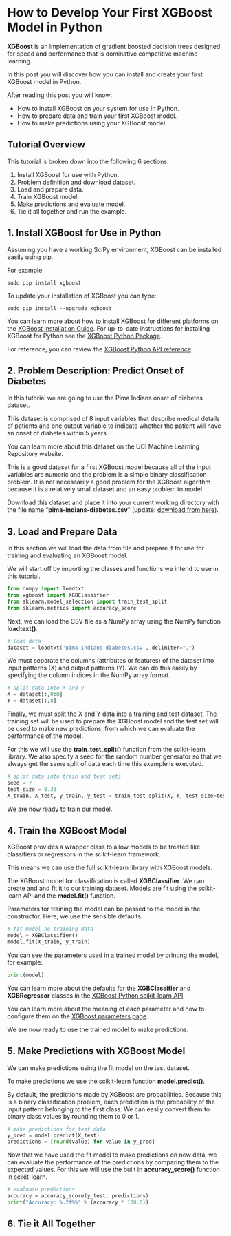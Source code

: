 # How to Develop Your First XGBoost Model in Python

**XGBoost** is an implementation of gradient boosted decision trees designed for speed and performance that is dominative competitive machine learning.

In this post you will discover how you can install and create your first XGBoost model in Python.

After reading this post you will know:

- How to install XGBoost on your system for use in Python.
- How to prepare data and train your first XGBoost model.
- How to make predictions using your XGBoost model.

## Tutorial Overview

This tutorial is broken down into the following 6 sections:

1. Install XGBoost for use with Python.
2. Problem definition and download dataset.
3. Load and prepare data.
4. Train XGBoost model.
5. Make predictions and evaluate model.
6. Tie it all together and run the example.

## 1. Install XGBoost for Use in Python

Assuming you have a working SciPy environment, XGBoost can be installed easily using pip.

For example:

```
sudo pip install xgboost
```

To update your installation of XGBoost you can type:

```
sudo pip install --upgrade xgboost
```

You can learn more about how to install XGBoost for different platforms on the <a href="http://xgboost.readthedocs.io/en/latest/build.html">XGBoost Installation Guide</a>. For up-to-date instructions for installing XGBoost for Python see the <a href="https://github.com/dmlc/xgboost/tree/master/python-package">XGBoost Python Package</a>.

For reference, you can review the <a href="http://xgboost.readthedocs.io/en/latest/python/python_api.html">XGBoost Python API reference</a>.

## 2. Problem Description: Predict Onset of Diabetes

In this tutorial we are going to use the Pima Indians onset of diabetes dataset.

This dataset is comprised of 8 input variables that describe medical details of patients and one output variable to indicate whether the patient will have an onset of diabetes within 5 years.

You can learn more about this dataset on the UCI Machine Learning Repository website.

This is a good dataset for a first XGBoost model because all of the input variables are numeric and the problem is a simple binary classification problem. It is not necessarily a good problem for the XGBoost algorithm because it is a relatively small dataset and an easy problem to model.

Download this dataset and place it into your current working directory with the file name “**pima-indians-diabetes.csv**” (update: <a href="https://raw.githubusercontent.com/jbrownlee/Datasets/master/pima-indians-diabetes.data.csv">download from here</a>).

## 3. Load and Prepare Data

In this section we will load the data from file and prepare it for use for training and evaluating an XGBoost model.

We will start off by importing the classes and functions we intend to use in this tutorial.

```python
from numpy import loadtxt
from xgboost import XGBClassifier
from sklearn.model_selection import train_test_split
from sklearn.metrics import accuracy_score
```

Next, we can load the CSV file as a NumPy array using the NumPy function **loadtext()**.

```python
# load data
dataset = loadtxt('pima-indians-diabetes.csv', delimiter=",")
```

We must separate the columns (attributes or features) of the dataset into input patterns (X) and output patterns (Y). We can do this easily by specifying the column indices in the NumPy array format.

```python
# split data into X and y
X = dataset[:,0:8]
Y = dataset[:,8]
```

Finally, we must split the X and Y data into a training and test dataset. The training set will be used to prepare the XGBoost model and the test set will be used to make new predictions, from which we can evaluate the performance of the model.

For this we will use the **train_test_split()** function from the scikit-learn library. We also specify a seed for the random number generator so that we always get the same split of data each time this example is executed.

```python
# split data into train and test sets
seed = 7
test_size = 0.33
X_train, X_test, y_train, y_test = train_test_split(X, Y, test_size=test_size, random_state=seed)
```

We are now ready to train our model.

## 4. Train the XGBoost Model

XGBoost provides a wrapper class to allow models to be treated like classifiers or regressors in the scikit-learn framework.

This means we can use the full scikit-learn library with XGBoost models.

The XGBoost model for classification is called **XGBClassifier**. We can create and and fit it to our training dataset. Models are fit using the scikit-learn API and the **model.fit()** function.

Parameters for training the model can be passed to the model in the constructor. Here, we use the sensible defaults.

```python
# fit model no training data
model = XGBClassifier()
model.fit(X_train, y_train)
```

You can see the parameters used in a trained model by printing the model, for example:

```python
print(model)
```

You can learn more about the defaults for the **XGBClassifier** and **XGBRegressor** classes in the <a href="http://xgboost.readthedocs.io/en/latest/python/python_api.html#module-xgboost.sklearn">XGBoost Python scikit-learn API</a>.

You can learn more about the meaning of each parameter and how to configure them on the <a href="http://xgboost.readthedocs.io/en/latest//parameter.html">XGBoost parameters page</a>.

We are now ready to use the trained model to make predictions.

## 5. Make Predictions with XGBoost Model

We can make predictions using the fit model on the test dataset.

To make predictions we use the scikit-learn function **model.predict()**.

By default, the predictions made by XGBoost are probabilities. Because this is a binary classification problem, each prediction is the probability of the input pattern belonging to the first class. We can easily convert them to binary class values by rounding them to 0 or 1.

```python
# make predictions for test data
y_pred = model.predict(X_test)
predictions = [round(value) for value in y_pred]
```

Now that we have used the fit model to make predictions on new data, we can evaluate the performance of the predictions by comparing them to the expected values. For this we will use the built in **accuracy_score()** function in scikit-learn.

```python
# evaluate predictions
accuracy = accuracy_score(y_test, predictions)
print("Accuracy: %.2f%%" % (accuracy * 100.0))
```

## 6. Tie it All Together

